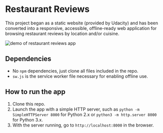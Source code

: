 
Restaurant Reviews
========================================
This project began as a static website (provided by Udacity) and has been converted into a responsive, accessible, offline-ready web application for browsing restaurant reviews by location and/or cuisine.

![demo of restaurant reviews app](restaurant-reviews-480.gif)

## Dependencies
- No `npm` dependencies, just clone all files included in the repo.
- `sw.js` is the service worker file necessary for enabling offline use.

## How to run the app
1. Clone this repo.
2. Launch the app with a simple HTTP server, such as `python -m SimpleHTTPServer 8000` for Python 2.x or `python3 -m http.server 8000` for Python 3.x.
3. With the server running, go to `http://localhost:8000` in the browser.
